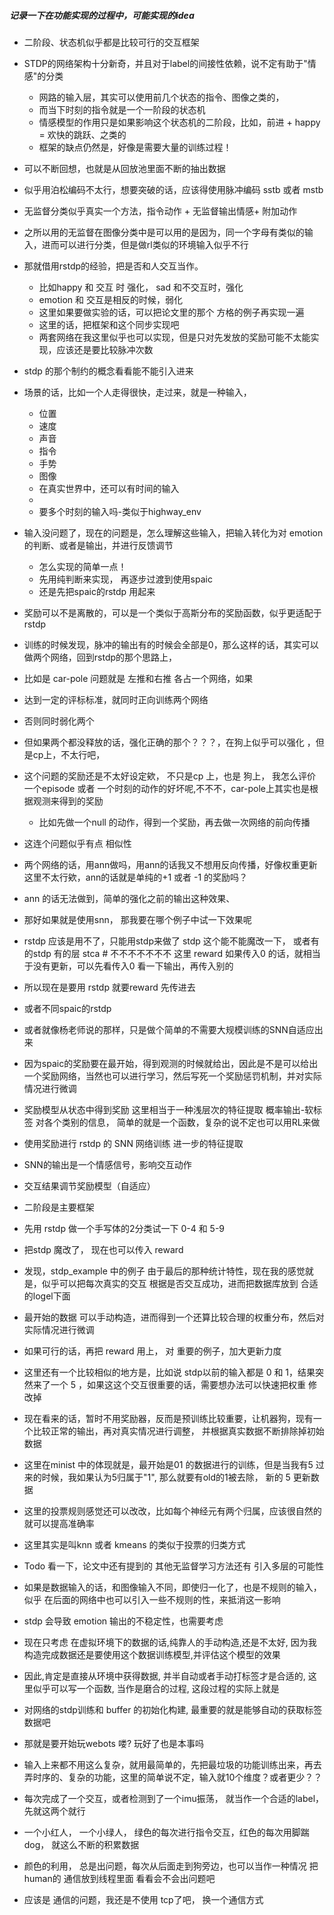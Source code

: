 ##### 记录一下在功能实现的过程中，可能实现的idea

+ 二阶段、状态机似乎都是比较可行的交互框架

+ STDP的网络架构十分新奇，并且对于label的间接性依赖，说不定有助于"情感"的分类

    + 网路的输入层，其实可以使用前几个状态的指令、图像之类的，
    + 而当下时刻的指令就是一个一阶段的状态机
    + 情感模型的作用只是如果影响这个状态机的二阶段，比如，前进 + happy = 欢快的跳跃、之类的

    - 框架的缺点仍然是，好像是需要大量的训练过程！

+ 可以不断回想，也就是从回放池里面不断的抽出数据

+ 似乎用泊松编码不太行，想要突破的话，应该得使用脉冲编码 sstb 或者 mstb

+ 无监督分类似乎真实一个方法，指令动作 + 无监督输出情感+ 附加动作

+ 之所以用的无监督在图像分类中是可以用的是因为，同一个字母有类似的输入，进而可以进行分类，但是做rl类似的环境输入似乎不行

+ 那就借用rstdp的经验，把是否和人交互当作。 
    + 比如happy 和 交互 时 强化， sad 和不交互时，强化
    + emotion 和 交互是相反的时候，弱化 
    + 这里如果要做实验的话，可以把论文里的那个 方格的例子再实现一遍
    + 这里的话，把框架和这个同步实现吧
    + 两套网络在我这里似乎也可以实现，但是只对先发放的奖励可能不太能实现，应该还是要比较脉冲次数

+ stdp 的那个制约的概念看看能不能引入进来

+ 场景的话，比如一个人走得很快，走过来，就是一种输入，

    + 位置
    + 速度
    + 声音
    + 指令
    + 手势
    + 图像
    + 在真实世界中，还可以有时间的输入
    + 
    +  要多个时刻的输入吗-类似于highway_env

+ 输入没问题了，现在的问题是，怎么理解这些输入，把输入转化为对 emotion的判断、或者是输出，并进行反馈调节
    + 怎么实现的简单一点！
    + 先用纯判断来实现， 再逐步过渡到使用spaic
    + 还是先把spaic的rstdp 用起来

+ 奖励可以不是离散的，可以是一个类似于高斯分布的奖励函数，似乎更适配于rstdp


+ 训练的时候发现，脉冲的输出有的时候会全部是0，那么这样的话，其实可以做两个网络，回到rstdp的那个思路上，
+ 比如是 car-pole 问题就是 左推和右推 各占一个网络，如果
+ 达到一定的评标标准，就同时正向训练两个网络
+ 否则同时弱化两个
+ 但如果两个都没释放的话，强化正确的那个？？？，在狗上似乎可以强化 ，但是cp上，不太行吧，
+ 这个问题的奖励还是不太好设定欸， 不只是cp 上，也是 狗上， 我怎么评价一个episode 或者 一个时刻的动作的好坏呢,不不不，car-pole上其实也是根据观测来得到的奖励
    + 比如先做一个null 的动作，得到一个奖励，再去做一次网络的前向传播
+ 这连个问题似乎有点 相似性


+ 两个网络的话，用ann做吗，用ann的话我又不想用反向传播，好像权重更新这里不太行欸，ann的话就是单纯的+1 或者 -1 的奖励吗？
+ ann 的话无法做到，简单的强化之前的输出这种效果、
+ 那好如果就是使用snn， 那我要在哪个例子中试一下效果呢


+ rstdp 应该是用不了，只能用stdp来做了 stdp 这个能不能魔改一下， 或者有的stdp 有的层 stca # 不不不不不不不 这里 reward 如果传入0 的话，就相当于没有更新，可以先看传入0 看一下输出，再传入别的

+ 所以现在是要用 rstdp 就要reward 先传进去
+ 或者不同spaic的rstdp

+ 或者就像杨老师说的那样，只是做个简单的不需要大规模训练的SNN自适应出来

+ 因为spaic的奖励要在最开始，得到观测的时候就给出，因此是不是可以给出一个奖励网络，当然也可以进行学习，然后写死一个奖励惩罚机制，并对实际情况进行微调

+ 奖励模型从状态中得到奖励   这里相当于一种浅层次的特征提取 概率输出-软标签 对各个类别的信息， 简单的就是一个函数，复杂的说不定也可以用RL来做

+ 使用奖励进行 rstdp 的 SNN 网络训练  进一步的特征提取

+ SNN的输出是一个情感信号，影响交互动作

+ 交互结果调节奖励模型（自适应）

+ 二阶段是主要框架

+ 先用 rstdp 做一个手写体的2分类试一下 0-4 和 5-9

+ 把stdp 魔改了， 现在也可以传入 reward

+ 发现，stdp_example 中的例子 由于最后的那种统计特性，现在我的感觉就是，似乎可以把每次真实的交互 根据是否交互成功，进而把数据库放到 合适的logel下面

+ 最开始的数据 可以手动构造，进而得到一个还算比较合理的权重分布，然后对实际情况进行微调

+ 如果可行的话，再把 reward 用上， 对  重要的例子，加大更新力度

+ 这里还有一个比较相似的地方是，比如说 stdp以前的输入都是 0 和 1，结果突然来了一个 5 ，如果这这个交互很重要的话，需要想办法可以快速把权重 修改掉

+ 现在看来的话，暂时不用奖励器，反而是预训练比较重要，让机器狗，现有一个比较正常的输出，再对真实情况进行调整， 并根据真实数据不断排除掉初始数据

+ 这里在minist 中的体现就是，最开始是01 的数据进行的训练，但是当我有5 过来的时候，我如果认为5归属于"1", 那么就要有old的1被去除， 新的 5 更新数据

+ 这里的投票规则感觉还可以改改，比如每个神经元有两个归属，应该很自然的就可以提高准确率

+ 这里其实是叫knn 或者 kmeans 的类似于投票的归类方式

+ Todo  看一下，论文中还有提到的 其他无监督学习方法还有 引入多层的可能性

+ 如果是数据输入的话，和图像输入不同，即使归一化了，也是不规则的输入，似乎 在后面的网络中也可以引入一些不规则的性，来抵消这一影响

+ stdp 会导致 emotion 输出的不稳定性，也需要考虑

+ 现在只考虑 在虚拟环境下的数据的话,纯靠人的手动构造,还是不太好, 因为我构造完成数据还是要使用这个数据训练模型,并评估这个模型的效果

+ 因此,肯定是直接从环境中获得数据, 并半自动或者手动打标签才是合适的, 这里似乎可以写一个函数, 当作是磨合的过程, 这段过程的实际上就是

+ 对网络的stdp训练和 buffer 的初始化构建, 最重要的就是能够自动的获取标签数据吧

+ 那就是要开始玩webots 喽? 玩好了也是本事吗

+ 输入上来都不用这么复杂，就用最简单的，先把最垃圾的功能训练出来，再去弄时序的、复杂的功能，这里的简单说不定，输入就10个维度？或者更少？？

+ 每次完成了一个交互，或者检测到了一个imu振荡， 就当作一个合适的label，先就这两个就行

+ 一个小红人， 一个小绿人， 绿色的每次进行指令交互，红色的每次用脚踹dog， 就这么不断的积累数据

+ 颜色的利用， 总是出问题，每次从后面走到狗旁边，也可以当作一种情况 把human的 通信放到线程里面 看看会不会出问题吧

+ 应该是 通信的问题，我还是不使用 tcp了吧， 换一个通信方式